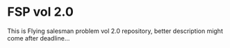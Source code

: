 # FSP vol 2.0
This is Flying salesman problem vol 2.0 repository, better description might come after deadline...
